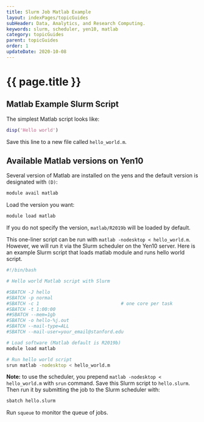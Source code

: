 ```yaml
---
title: Slurm Job Matlab Example
layout: indexPages/topicGuides
subHeader: Data, Analytics, and Research Computing.
keywords: slurm, scheduler, yen10, matlab
category: topicGuides
parent: topicGuides
order: 1
updateDate: 2020-10-08
---
```



# {{ page.title }}

## Matlab Example Slurm Script
The simplest Matlab script looks like:

```matlab
disp('Hello world')
```

Save this line to a new file called `hello_world.m`. 

## Available Matlab versions on Yen10
Several version of Matlab are installed on the yens and the default version is designated with `(D)`:

```bash
module avail matlab
```

Load the version you want:

```bash
module load matlab
```

If you do not specify the version, `matlab/R2019b` will be loaded by default.

This one-liner script can be run with `matlab -nodesktop < hello_world.m`. 
However, we will run it via the Slurm scheduler on the Yen10 server. 
Here is an example Slurm script that loads matlab module and runs hello world script.


```bash
#!/bin/bash

# Hello world Matlab script with Slurm

#SBATCH -J hello
#SBATCH -p normal
#SBATCH -c 1                              # one core per task
#SBATCH -t 1:00:00
##SBATCH --mem=1gb
#SBATCH -o hello-%j.out
#SBATCH --mail-type=ALL
#SBATCH --mail-user=your_email@stanford.edu

# Load software (Matlab default is R2019b)
module load matlab

# Run hello world script
srun matlab -nodesktop < hello_world.m
```

**Note:** to use the scheduler, you prepend `matlab -nodesktop < hello_world.m` with `srun` command. 
Save this Slurm script to `hello.slurm`.
Then run it by submitting the job to the Slurm scheduler with:

```bash
sbatch hello.slurm
```

Run `squeue` to monitor the queue of jobs.